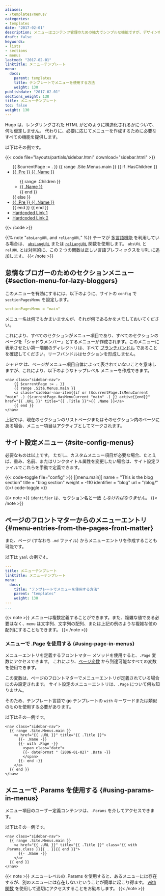 ```yaml
---
aliases:
- /templates/menus/
categories:
- templates
date: "2017-02-01"
description: メニューはコンテンツ管理のための強力でシンプルな機能ですが、デザインのニーズを満たすためにテンプレートで簡単に操作できます。
draft: false
keywords:
- lists
- sections
- menus
lastmod: "2017-02-01"
linktitle: メニューテンプレート
menu:
  docs:
    parent: templates
    title: テンプレートでメニューを使用する方法
    weight: 130
publishdate: "2017-02-01"
sections_weight: 130
title: メニューテンプレート
toc: false
weight: 130
---
```


Hugo は、レンダリングされた HTML がどのように構造化されるかについて、何も仮定しません。 代わりに、必要に応じてメニューを作成するために必要なすべての機能を提供します。

以下はその例です。

{{< code file="layouts/partials/sidebar.html" download="sidebar.html" >}}
<!-- sidebar start -->
<aside>
    <ul>
        {{ $currentPage := . }}
        {{ range .Site.Menus.main }}
            {{ if .HasChildren }}
                <li class="{{ if $currentPage.HasMenuCurrent "main" . }}active{{ end }}">
                    <a href="#">
                        {{ .Pre }}
                        <span>{{ .Name }}</span>
                    </a>
                </li>
                <ul class="sub-menu">
                    {{ range .Children }}
                        <li class="{{ if $currentPage.IsMenuCurrent "main" . }}active{{ end }}">
                            <a href="{{ .URL }}">{{ .Name }}</a>
                        </li>
                    {{ end }}
                </ul>
            {{ else }}
                <li>
                    <a href="{{ .URL }}">
                        {{ .Pre }}
                        <span>{{ .Name }}</span>
                    </a>
                </li>
            {{ end }}
        {{ end }}
        <li>
            <a href="#" target="_blank">Hardcoded Link 1</a>
        </li>
        <li>
            <a href="#" target="_blank">Hardcoded Link 2</a>
        </li>
    </ul>
</aside>
{{< /code >}}

{{% note "`absLangURL` and `relLangURL`" %}}
テーマが [多言語機能](/content-management/multilingual/) を利用している場合は、 [`absLangURL`](/function/abslangurl) または [`relLangURL`](/function/rellangurl) 関数を使用します。 `absURL` と `relURL` とは対照的に、この 2 つの関数は正しい言語プレフィックスを URL に追加します。
{{< /note >}}

## 怠惰なブロガーのためのセクションメニュー {#section-menu-for-lazy-bloggers}

このメニューを有効にするには、以下のように、サイトの `config` で `sectionPagesMenu` を設定します。

```yml
sectionPagesMenu = "main"
```

メニュー名は何でもかまいませんが、それが何であるかをメモしておいてください。

これにより、すべてのセクションがメニュー項目であり、すべてのセクションのページを「シャドウメンバー」とするメニューが作成されます。このメニューに表示させたい第一階層のディレクトリは、すべて [ブランチバンドル](https://gohugo.io/content-management/sections/) であることを確認してください。リーフバンドルはセクションを形成しません。

_シャドウ_ は、ページがメニュー項目自体によって表されていないことを意味しますが、これにより、以下のようなトップレベル メニューを作成できます。

```go-html-template
<nav class="sidebar-nav">
    {{ $currentPage := . }}
    {{ range .Site.Menus.main }}
    <a class="sidebar-nav-item{{if or ($currentPage.IsMenuCurrent "main" .) ($currentPage.HasMenuCurrent "main" .) }} active{{end}}" href="{{ .URL }}" title="{{ .Title }}">{{ .Name }}</a>
    {{ end }}
</nav>
```

上記では、現在のセクションのリストページまたはそのセクション内のページにある場合、メニュー項目はアクティブとしてマークされます。

## サイト設定メニュー {#site-config-menus}

必要なものは以上です。 ただし、カスタムメニュー項目が必要な場合、たとえば、重み、名前、またはリンクタイトル属性を変更したい場合は、サイト設定ファイルでこれらを手動で定義できます。

{{< code-toggle file="config" >}}
[[menu.main]]
    name = "This is the blog section"
    title = "blog section"
    weight = -110
    identifier = "blog"
    url = "/blog/"
{{</ code-toggle >}}

{{< note >}}
`identifier` は、セクション名と一致 *しなければなりません*。
{{< /note >}}

## ページのフロントマターからのメニューエントリ {#menu-entries-from-the-pages-front-matter}

また、ページ (すなわち `.md` ファイル) からメニューエントリを作成することも可能です。

以下は `yaml` の例です。

```yml
---
title: メニューテンプレート
linktitle: メニューテンプレート
menu:
  docs:
    title: "テンプレートでメニューを使用する方法"
    parent: "templates"
    weight: 130
---
...
```

{{< note >}}
メニューは複数定義することができます。また、複雑な値である必要はなく、`menu` は文字列、文字列の配列、または上記の例のような複雑な値の配列にすることもできます。
{{< /note >}}

### メニューで .Page を使用する {#using-page-in-menus}

メニューエントリを定義するフロントマター メソッドを使用すると、`.Page` 変数にアクセスできます。
これにより、[ページ変数](/variables/page/) から到達可能なすべての変数を使用できます。

この変数は、ページのフロントマターでメニューエントリが定義されている場合にのみ設定されます。
サイト設定のメニューエントリは、`.Page` について何も知りません。

そのため、テンプレート言語で go テンプレートの `with` キーワードまたは類似のものを使用する必要があります。

以下はその一例です。

```go-html-template
<nav class="sidebar-nav">
  {{ range .Site.Menus.main }}
    <a href="{{ .URL }}" title="{{ .Title }}">
      {{- .Name -}}
      {{- with .Page -}}
        <span class="date">
        {{- dateFormat " (2006-01-02)" .Date -}}
        </span>
      {{- end -}}
    </a>
  {{ end }}
</nav>
```

## メニューで .Params を使用する {#using-params-in-menus}

メニュー項目のユーザー定義コンテンツは、`.Params` を介してアクセスできます。

以下はその一例です。

```go-html-template
<nav class="sidebar-nav">
  {{ range .Site.Menus.main }}
    <a href="{{ .URL }}" title="{{ .Title }}" class="{{ with .Params.class }}{{ . }}{{ end }}">
      {{- .Name -}}
    </a>
  {{ end }}
</nav>
```

{{< note >}}
メニューレベルの .Params を使用すると、あるメニューには存在するが、別のメニューには存在しないということが簡単に起こり得ます。 [with 関数](/function/with) を使用して適切にアクセスすることをお勧めします。
{{< /note >}}
